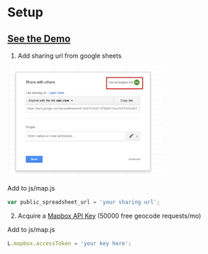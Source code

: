 # Setup

## [See the Demo](https://zip-tracking.herokuapp.com/)

1. Add sharing url from google sheets
<img src = "https://github.com/remmi11/zip-tracking/blob/master/img/sharing.png" width="350">

Add to js/map.js
```javascript
var public_spreadsheet_url = 'your sharing url';
```

2. Acquire a [Mapbox API Key](https://www.mapbox.com/) (50000 free geocode requests/mo)

Add to js/map.js

```javascript
L.mapbox.accessToken = 'your key here';
```